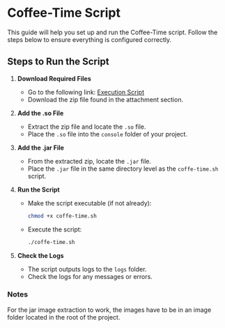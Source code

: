 # Coffee-Time Script

This guide will help you set up and run the Coffee-Time script. Follow the steps below to ensure everything is configured correctly.

## Steps to Run the Script

1. **Download Required Files**
    - Go to the following link: [Execution Script](https://tree.taiga.io/project/joseluis-teran-coffeetime/us/176)
    - Download the zip file found in the attachment section.

2. **Add the .so File**
    - Extract the zip file and locate the `.so` file.
    - Place the `.so` file into the `console` folder of your project.

3. **Add the .jar File**
    - From the extracted zip, locate the `.jar` file.
    - Place the `.jar` file in the same directory level as the `coffe-time.sh` script.


4. **Run the Script**
    - Make the script executable (if not already):
      ```sh
      chmod +x coffe-time.sh
      ```
    - Execute the script:
      ```sh
      ./coffe-time.sh
      ```

5. **Check the Logs**
    - The script outputs logs to the `logs` folder.
    - Check the logs for any messages or errors.

### Notes
For the jar image extraction to work, the images have to be in an image folder located in the root of the project.
